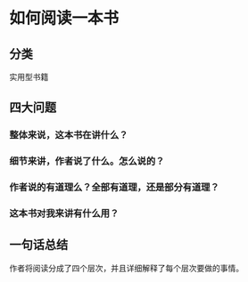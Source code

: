 # 如何阅读一本书

## 分类
实用型书籍


## 四大问题
### 整体来说，这本书在讲什么？


### 细节来讲，作者说了什么。怎么说的？


### 作者说的有道理么？全部有道理，还是部分有道理？


### 这本书对我来讲有什么用？


## 一句话总结
作者将阅读分成了四个层次，并且详细解释了每个层次要做的事情。

